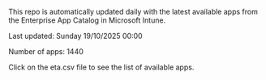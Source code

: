 This repo is automatically updated daily with the latest available apps from the Enterprise App Catalog in Microsoft Intune.

Last updated: Sunday 19/10/2025 00:00

Number of apps: 1440

Click on the eta.csv file to see the list of available apps.
